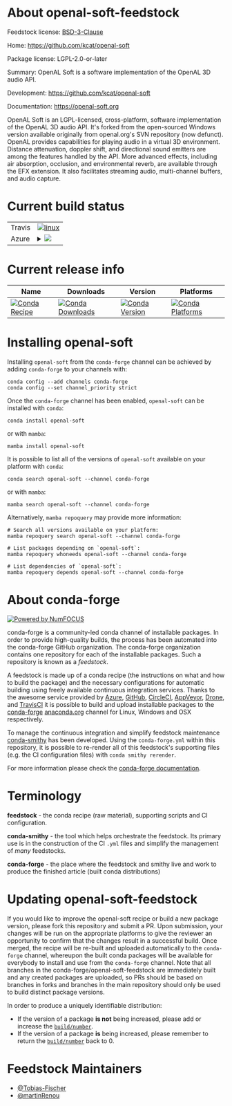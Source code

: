 About openal-soft-feedstock
===========================

Feedstock license: [BSD-3-Clause](https://github.com/conda-forge/openal-soft-feedstock/blob/main/LICENSE.txt)

Home: https://github.com/kcat/openal-soft

Package license: LGPL-2.0-or-later

Summary: OpenAL Soft is a software implementation of the OpenAL 3D audio API.

Development: https://github.com/kcat/openal-soft

Documentation: https://openal-soft.org

OpenAL Soft is an LGPL-licensed, cross-platform, software implementation of
the OpenAL 3D audio API. It's forked from the open-sourced Windows version
available originally from openal.org's SVN repository (now defunct). OpenAL
provides capabilities for playing audio in a virtual 3D environment. Distance
attenuation, doppler shift, and directional sound emitters are among the
features handled by the API. More advanced effects, including air absorption,
occlusion, and environmental reverb, are available through the EFX extension.
It also facilitates streaming audio, multi-channel buffers, and audio capture.


Current build status
====================


<table><tr>
    <td>Travis</td>
    <td>
      <a href="https://app.travis-ci.com/conda-forge/openal-soft-feedstock">
        <img alt="linux" src="https://img.shields.io/travis/com/conda-forge/openal-soft-feedstock/main.svg?label=Linux">
      </a>
    </td>
  </tr>
    
  <tr>
    <td>Azure</td>
    <td>
      <details>
        <summary>
          <a href="https://dev.azure.com/conda-forge/feedstock-builds/_build/latest?definitionId=9039&branchName=main">
            <img src="https://dev.azure.com/conda-forge/feedstock-builds/_apis/build/status/openal-soft-feedstock?branchName=main">
          </a>
        </summary>
        <table>
          <thead><tr><th>Variant</th><th>Status</th></tr></thead>
          <tbody><tr>
              <td>linux_64</td>
              <td>
                <a href="https://dev.azure.com/conda-forge/feedstock-builds/_build/latest?definitionId=9039&branchName=main">
                  <img src="https://dev.azure.com/conda-forge/feedstock-builds/_apis/build/status/openal-soft-feedstock?branchName=main&jobName=linux&configuration=linux%20linux_64_" alt="variant">
                </a>
              </td>
            </tr><tr>
              <td>linux_aarch64</td>
              <td>
                <a href="https://dev.azure.com/conda-forge/feedstock-builds/_build/latest?definitionId=9039&branchName=main">
                  <img src="https://dev.azure.com/conda-forge/feedstock-builds/_apis/build/status/openal-soft-feedstock?branchName=main&jobName=linux&configuration=linux%20linux_aarch64_" alt="variant">
                </a>
              </td>
            </tr><tr>
              <td>osx_64</td>
              <td>
                <a href="https://dev.azure.com/conda-forge/feedstock-builds/_build/latest?definitionId=9039&branchName=main">
                  <img src="https://dev.azure.com/conda-forge/feedstock-builds/_apis/build/status/openal-soft-feedstock?branchName=main&jobName=osx&configuration=osx%20osx_64_" alt="variant">
                </a>
              </td>
            </tr><tr>
              <td>osx_arm64</td>
              <td>
                <a href="https://dev.azure.com/conda-forge/feedstock-builds/_build/latest?definitionId=9039&branchName=main">
                  <img src="https://dev.azure.com/conda-forge/feedstock-builds/_apis/build/status/openal-soft-feedstock?branchName=main&jobName=osx&configuration=osx%20osx_arm64_" alt="variant">
                </a>
              </td>
            </tr><tr>
              <td>win_64</td>
              <td>
                <a href="https://dev.azure.com/conda-forge/feedstock-builds/_build/latest?definitionId=9039&branchName=main">
                  <img src="https://dev.azure.com/conda-forge/feedstock-builds/_apis/build/status/openal-soft-feedstock?branchName=main&jobName=win&configuration=win%20win_64_" alt="variant">
                </a>
              </td>
            </tr>
          </tbody>
        </table>
      </details>
    </td>
  </tr>
</table>

Current release info
====================

| Name | Downloads | Version | Platforms |
| --- | --- | --- | --- |
| [![Conda Recipe](https://img.shields.io/badge/recipe-openal--soft-green.svg)](https://anaconda.org/conda-forge/openal-soft) | [![Conda Downloads](https://img.shields.io/conda/dn/conda-forge/openal-soft.svg)](https://anaconda.org/conda-forge/openal-soft) | [![Conda Version](https://img.shields.io/conda/vn/conda-forge/openal-soft.svg)](https://anaconda.org/conda-forge/openal-soft) | [![Conda Platforms](https://img.shields.io/conda/pn/conda-forge/openal-soft.svg)](https://anaconda.org/conda-forge/openal-soft) |

Installing openal-soft
======================

Installing `openal-soft` from the `conda-forge` channel can be achieved by adding `conda-forge` to your channels with:

```
conda config --add channels conda-forge
conda config --set channel_priority strict
```

Once the `conda-forge` channel has been enabled, `openal-soft` can be installed with `conda`:

```
conda install openal-soft
```

or with `mamba`:

```
mamba install openal-soft
```

It is possible to list all of the versions of `openal-soft` available on your platform with `conda`:

```
conda search openal-soft --channel conda-forge
```

or with `mamba`:

```
mamba search openal-soft --channel conda-forge
```

Alternatively, `mamba repoquery` may provide more information:

```
# Search all versions available on your platform:
mamba repoquery search openal-soft --channel conda-forge

# List packages depending on `openal-soft`:
mamba repoquery whoneeds openal-soft --channel conda-forge

# List dependencies of `openal-soft`:
mamba repoquery depends openal-soft --channel conda-forge
```


About conda-forge
=================

[![Powered by
NumFOCUS](https://img.shields.io/badge/powered%20by-NumFOCUS-orange.svg?style=flat&colorA=E1523D&colorB=007D8A)](https://numfocus.org)

conda-forge is a community-led conda channel of installable packages.
In order to provide high-quality builds, the process has been automated into the
conda-forge GitHub organization. The conda-forge organization contains one repository
for each of the installable packages. Such a repository is known as a *feedstock*.

A feedstock is made up of a conda recipe (the instructions on what and how to build
the package) and the necessary configurations for automatic building using freely
available continuous integration services. Thanks to the awesome service provided by
[Azure](https://azure.microsoft.com/en-us/services/devops/), [GitHub](https://github.com/),
[CircleCI](https://circleci.com/), [AppVeyor](https://www.appveyor.com/),
[Drone](https://cloud.drone.io/welcome), and [TravisCI](https://travis-ci.com/)
it is possible to build and upload installable packages to the
[conda-forge](https://anaconda.org/conda-forge) [anaconda.org](https://anaconda.org/)
channel for Linux, Windows and OSX respectively.

To manage the continuous integration and simplify feedstock maintenance
[conda-smithy](https://github.com/conda-forge/conda-smithy) has been developed.
Using the ``conda-forge.yml`` within this repository, it is possible to re-render all of
this feedstock's supporting files (e.g. the CI configuration files) with ``conda smithy rerender``.

For more information please check the [conda-forge documentation](https://conda-forge.org/docs/).

Terminology
===========

**feedstock** - the conda recipe (raw material), supporting scripts and CI configuration.

**conda-smithy** - the tool which helps orchestrate the feedstock.
                   Its primary use is in the construction of the CI ``.yml`` files
                   and simplify the management of *many* feedstocks.

**conda-forge** - the place where the feedstock and smithy live and work to
                  produce the finished article (built conda distributions)


Updating openal-soft-feedstock
==============================

If you would like to improve the openal-soft recipe or build a new
package version, please fork this repository and submit a PR. Upon submission,
your changes will be run on the appropriate platforms to give the reviewer an
opportunity to confirm that the changes result in a successful build. Once
merged, the recipe will be re-built and uploaded automatically to the
`conda-forge` channel, whereupon the built conda packages will be available for
everybody to install and use from the `conda-forge` channel.
Note that all branches in the conda-forge/openal-soft-feedstock are
immediately built and any created packages are uploaded, so PRs should be based
on branches in forks and branches in the main repository should only be used to
build distinct package versions.

In order to produce a uniquely identifiable distribution:
 * If the version of a package **is not** being increased, please add or increase
   the [``build/number``](https://docs.conda.io/projects/conda-build/en/latest/resources/define-metadata.html#build-number-and-string).
 * If the version of a package **is** being increased, please remember to return
   the [``build/number``](https://docs.conda.io/projects/conda-build/en/latest/resources/define-metadata.html#build-number-and-string)
   back to 0.

Feedstock Maintainers
=====================

* [@Tobias-Fischer](https://github.com/Tobias-Fischer/)
* [@martinRenou](https://github.com/martinRenou/)

